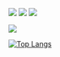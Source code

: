 <img  src="https://img.shields.io/badge/Java-ED8B00?style=for-the-badge&logo=openjdk&logoColor=white"> <img  src="https://img.shields.io/badge/MySQL-00000F?style=for-the-badge&logo=mysql&logoColor=white"> <img  src="https://img.shields.io/badge/Linux-FCC624?style=for-the-badge&logo=linux&logoColor=black">

<img  src="http://mazassumnida.wtf/api/v2/generate_badge?boj=rosa0000918">

[![Top Langs](https://github-readme-stats.vercel.app/api/top-langs/?username=hyokyung918)](https://github.com/anuraghazra/github-readme-stats)

